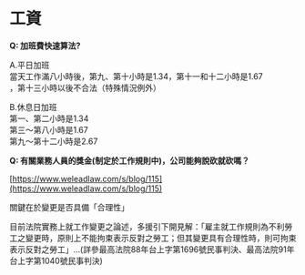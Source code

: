 # 工資

**Q: 加班費快速算法?**

A.平日加班\
當天工作滿八小時後，第九、第十小時是1.34，第十一和十二小時是1.67\
，第十三小時以後不合法（特殊情況例外）

B.休息日加班\
第一、第二小時是1.34\
第三～第八小時是1.67\
第九～第十二小時是2.67



**Q: 有關業務人員的獎金(制定於工作規則中)，公司能夠說砍就砍嗎？**

[https://www.weleadlaw.com/s/blog/115](https://www.weleadlaw.com/s/blog/115)

關鍵在於變更是否具備「合理性」

目前法院實務上就工作變更之論述，多援引下開見解：「雇主就工作規則為不利勞工之變更時，原則上不能拘束表示反對之勞工；但其變更具有合理性時，則可拘束表示反對之勞工」…(詳參最高法院88年台上字第1696號民事判決、最高法院91年台上字第1040號民事判決)
